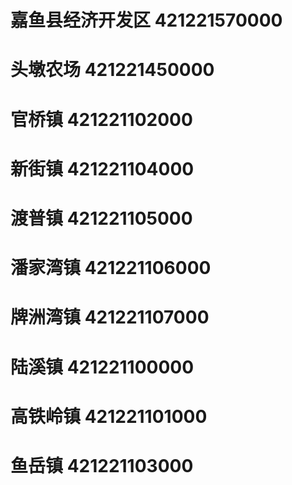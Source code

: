 # 嘉鱼县经济开发区 421221570000
# 头墩农场 421221450000
# 官桥镇 421221102000
# 新街镇 421221104000
# 渡普镇 421221105000
# 潘家湾镇 421221106000
# 牌洲湾镇 421221107000
# 陆溪镇 421221100000
# 高铁岭镇 421221101000
# 鱼岳镇 421221103000
